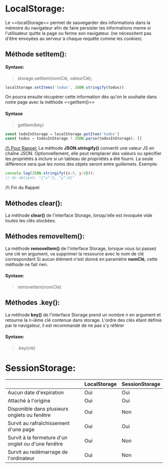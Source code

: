 # LocalStorage:

Le ==localStorage== permet de sauvegarder des informations dans la mémoire du navigateur afin de faire persister les informations meme si l'utilisateur quitte la page ou ferme son navigateur. (ne nécessitent pas d'être envoyées au serveur à chaque requête comme les cookies).

## Méthode setltem():

#### Syntaxe:

> storage.setItem(nomClé, valeurClé);

````js
localStorage.setItems('todos', JSON.stringify(todos))
````

On pourra ensuite récupérer cette information dès qu'on le souhaite dans notre page avec la méthode ==getItem()==

#### Syntaxe 
>getItem(key)

````js
const todoInStorage = localStorage.getItem('todos')
const todos = todosInStorage ? JSON.parse(todosInStorage): []
````
<u>/!\ Pour Rappel:</u>
La méthode **JSON.stringify()** convertit une valeur JS en chaîne JSON. Optionnellement, elle peut remplacer des valeurs ou spécifier les propriétés à inclure si un tableau de propriétés a été fourni.
La seule différence sera que les noms des objets seront entre guillemets.
Exemple:
````js
console.log(JSON.stringify({x:5, y:6}));
// On obtient: "{"x":5, "y":6}"
````
/!\ Fin du Rappel:

## Méthodes clear():

La méthode **clear()** de l'interface Storage, lorsqu'elle est invoquée vide toutes les clés stockées.

## Méthodes removeItem():

La méthode **removeItem()** de l'interface Storage, lorsque vous lui passez une clé en argument, va supprimer la ressource avec le nom de clé correspondant
Si aucun élément n'est donné en paramètre **nomClé**, cette méthode ne fait rien.

#### Syntaxe:
> removeItem(nomCle)

## Méthodes .key():

La méthode **key()** de l'interface Storage prend un nombre n en argument et retourne la n-ième clé contenue dans storage. L'ordre des clés étant définie par le navigateur, il est recommandé de ne pas s'y référer

#### Syntaxe:
>.key(cle)

# SessionStorage:


|   | LocalStorage |SessionStorage |
| ------------- | ------------- |-------|
| Aucun date d'expiration | Oui  | Oui	|
| Attaché à l'origine | Oui |	Oui|
| Disponible dans plusieurs onglets ou fenêtre  | Oui  | Non	|
| Survit au rafraîchissement d'une page  | Oui  |	Oui |
| Survit à la fermeture d'un onglet ou d'une fenêtre  | Oui  | Non	|
| Survit au redémarrage de l'ordinateur  | Oui  |Non|















